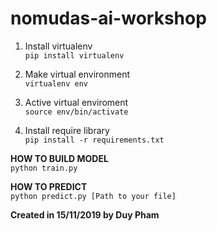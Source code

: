 # nomudas-ai-workshop

1. Install virtualenv  
`pip install virtualenv`

2. Make virtual environment  
`virtualenv env`

3. Active virtual enviroment  
`source env/bin/activate`

4. Install require library  
`pip install -r requirements.txt`

**HOW TO BUILD MODEL**  
`python train.py`

**HOW TO PREDICT**  
`python predict.py [Path to your file]`


**Created in 15/11/2019 by Duy Pham**

